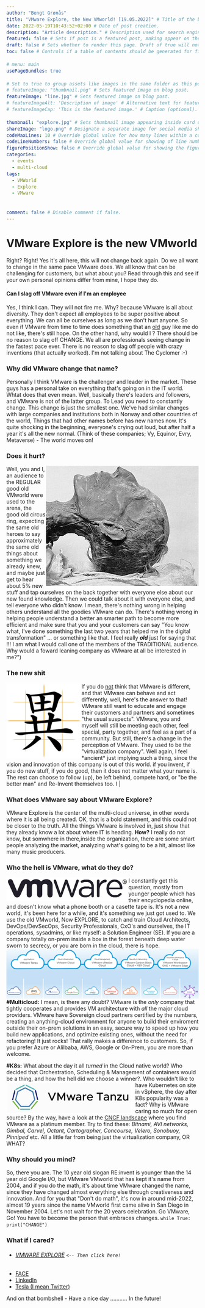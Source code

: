 ```yaml
---
author: "Bengt Grønås"
title: "VMware Explore, the New VMworld! [19.05.2022]" # Title of the blog post.
date: 2022-05-19T10:43:52+02:00 # Date of post creation.
description: "Article description." # Description used for search engine.
featured: false # Sets if post is a featured post, making appear on the home page side bar.
draft: false # Sets whether to render this page. Draft of true will not be rendered.
toc: false # Controls if a table of contents should be generated for first-level links automatically.

# menu: main
usePageBundles: true 

# Set to true to group assets like images in the same folder as this post.
# featureImage: "thumbnail.png" # Sets featured image on blog post.
featureImage: "line.jpg" # Sets featured image on blog post.
# featureImageAlt: 'Description of image' # Alternative text for featured image.
# featureImageCap: 'This is the featured image.' # Caption (optional).

thumbnail: "explore.jpg" # Sets thumbnail image appearing inside card on homepage.
shareImage: "logo.png" # Designate a separate image for social media sharing.
codeMaxLines: 10 # Override global value for how many lines within a code block before auto-collapsing.
codeLineNumbers: false # Override global value for showing of line numbers within code block.
figurePositionShow: false # Override global value for showing the figure label.
categories:
  - events
  - multi-cloud
tags:
  - VMWorld
  - Explore
  - VMware


comment: false # Disable comment if false.
---
```


# VMware Explore is the new VMworld
Right? Right!  Yes it's all here, this will not change back again. Do we all want to change in the same pace VMware does. We all know that can be challenging for customers, but what about you? Read through this and see if your own personal opinions differ from mine, I hope they do.   

#### Can I slag off VMware even if I'm an employee
Yes, I think I can. They will not fire me. Why? because VMware is all about diversity. They don't expect all employees to be super positive about everything.  We can all be ourselves as long as we don't hurt anyone. So even if VMware from time to time does something that an <u>old</u> guy like me do not like, there's still hope. On the other hand, why would I ?   There should be no reason to slag off CHANGE. We all are professionals seeing change in the fastest pace ever. There is no reason to slag off people with crazy inventions (that actually worked). I'm not talking about The Cyclomer :-) 

### Why did VMware change that name? 
Personally I think VMware is the challenger and leader in the market. These guys has a personal take on everything that's going on in the IT world. Whtat does that even mean. Well, basically there's leaders and followers, and VMware is not of the latter group. To Lead you need to constantly change. This change is just the smallest one. We've had similar changes with large companies and institutions both in Norway and other countries of the world, Things that had other names before has new names now. It's quite shocking in the beginning, everyone's crying out loud, but after half a year it's all the new normal. (Think of these companies;  Vy, Equinor, Evry, Metaverse) - The world moves on!

### Does it hurt?



<img style="float: right;" src="ramses2nd.jpg"> Well, you and I, an audience to the REGULAR good old VMworld were used to the arena, the good old circus ring, expecting the same old heroes to say approximately the same old things about something we already knew, and maybe just get to hear about 5% new stuff and tap ourselves on the back together with everyone else about our new found knowledge. Then we could talk about it with everyone else, and tell everyone who didn't know. I mean, there's nothing wrong in helping others understand all the goodies VMware can do. There's nothing wrong in helping people understand a better an smarter path to become more efficient and make sure that you and your customers can say "You know what, I've done something the last two years that helped me in the digital transformation" ... or something like that. I feel really ***old*** just for saying that !!! I am what I would call one of the members of the TRADITIONAL audience. Why would a foward leaning company as VMware at all be interested in me?")

### The new shit 
<img style="zoom:50%;float:left;" src="different.jpg">
If you do <u>not</u> think that VMware is different, and that VMware can behave and act differently, well, here's the answer  to that! VMware still want to educate and engage their customers and partners and sometimes "the usual suspects". VMware, you and myself will still be meeting each other, feel special, party together, and feel as a part of a community. But still, there's a change in the perception of VMware. They used to be the "virtualization company". Well again, I feel *ancient* just implying such a thing, since the vision and innovation of this company is out of this world. if you invent, if you do new stuff, if you do good, then it does not matter what your name is. The rest can choose to follow (up), be left behind, compete hard, or "be the better man" and Re-Invent themselves too. I |

### What does VMware say about VMware Explore? 
VMware Explore is the center of the multi-cloud universe, in other words where it is all being created. OK, that is a bold statement, and this could not be closer to the truth. All the things VMware is involved in, just show that they already know a lot about where IT is heading. **How?** I really do not know, but somwhere in there,inside the organization,  there are some smart people analyzing the market, analyzing what's going to be a hit, almost like many music producers. 

### Who the hell is VMware, what do they do?
<img style="zoom:50%;float:left;" src="VMW-logo.png">  I constantly get this question, mostly from younger people which has their encyclopedia online, and doesn't know what a phone booth or a casette tape is. It's not a new world, it's been here for a while, and it's something we just got used to.    We use the old VMworld, Now EXPLORE, to catch and train Cloud Architects, DevOps/DevSecOps, Security Professionals, CxO's and ourselves, the IT operations, sysadmins, or  like myself:  a Solution Engineer (SE).  If you are a company totally on-prem inside a box in the forest beneath deep water sworn to secrecy, or you are born in the cloud, there is hope.      
<img style="float:left;" src="image-20220519115631380-16529541948177.png"> **#Multicloud:** I mean, is there any doubt? VMware is the *only* company that tightly cooperates and provides VM architecture with *all* the major cloud providers. VMware have Sovereign cloud partners certified by the numbers, creating an anything-cloud environment for anyone to build their enviroment outside their on-prem solutions in an easy, secure way to speed up how you build new applications, and optimize existing ones, without the need for refactoring! It just rocks! That rally makes a difference to customers. So, if you prefer Azure or Alilbaba, AWS, Google or On-Prem, you are more than welcome.

**#K8s:** What about the day it all *turned* in the Cloud native world? Who decided that Orchestration, Scheduling & Management of containers would be a thing, and how the hell did we choose a winner?.  <img style="zoom:33%;float:left;" src="TANZU-K8s" style="zoom:33%;" /> Who wouldn't  like to have Kubernetes on site in vSphere, the day after K8s popularity was a fact? Why is VMware caring so much for open source? By the way, have a look at the [CNCF landscape]( https://landscape.cncf.io/ ) where you find VMware as a platinum member. Try to find these: *Bitnami, AVI networks, Gimbal, Carvel, Octant, Cartographer, Concourse, Velero, Sonobuoy, Pinniped*  etc.    All a little far from being just the virtualization company, OR WHAT?


### Why should you mind?
So, there you are. The 10 year old slogan RE:invent is younger than the 14 year old Google I/O, but VMware VMworld that has kept it's name from 2004, and if you do the math, it's about time VMware changed the name, since they have changed almost everything else through creativeness and innovation. And for you that "Don't do math", it's now in around mid-2022, almost 19 years since the name VMworld first came alive in San Diego in November 2004. Let's not wait for the 20 years celebration. Go VMware, Go!   You have to become the person that embraces changes.   `while True:`
    `print("CHANGE")`

### What if I cared?
- ###### [VMWARE EXPLORE](https://www.vmware.com/explore.html)   `<-- Then click here!`
- [FACE](https://www.facebook.com/VMwareExplore/)
- [LinkedIn](https://www.linkedin.com/groups/2028037/) 
- [Tesla (I mean Twitter)](https://twitter.com/VMwareExplore)

And on that bombshell - Have a nice day ........... In the future! 